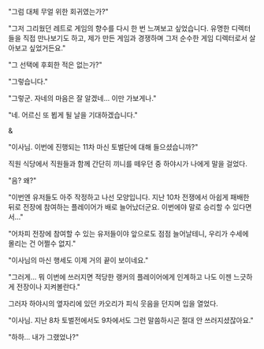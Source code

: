 "그럼 대체 무얼 위한 회귀였는가?" 

"그저 그리웠던 레트로 게임의 향수를 다시 한 번 느껴보고 싶었습니다. 유명한 디렉터들을 직접 만나보기도 하고, 제가 만든 게임과 경쟁하며 그저 순수한 게임 디렉터로서 살아보고 싶었거든요." 

"그 선택에 후회한 적은 없는가?" 

"그렇습니다." 

"그렇군. 자네의 마음은 잘 알겠네... 이만 가보게나." 

"네. 어르신 또 뵙게 될 날을 기대하겠습니다." 

& 

"이사님. 이번에 진행되는 11차 마신 토벌단에 대해 들으셨습니까?" 

직원 식당에서 직원들과 함께 간단히 끼니를 떼우던 중 하야시가 나에게 말을 걸었다. 

"음? 왜?" 

"이번엔 유저들도 아주 작정하고 나선 모양입니다. 지난 10차 전쟁에서 아쉽게 패배한 뒤로 전장에 참여하는 플레이어가 배로 늘어났더군요. 이번에야 말로 승리할 수 있다면서..." 

"어차피 전장에 참여할 수 있는 유저들이야 앞으로도 점점 늘어날테니, 우리가 수세에 몰리는 건 어쩔수 없지." 

"이사님의 마신 행세도 이제 거의 끝이 보이네요." 

"그러게... 뭐 이번에 쓰러지면 적당한 랭커의 플레이어에게 인계하고 나도 이젠 느긋하게 전장이나 지켜볼란다." 

그러자 하야시의 옆자리에 있던 카오리가 피식 웃음을 던지며 입을 열었다. 

"이사님. 지난 8차 토벌전에서도 9차에서도 그런 말씀하시곤 절대 안 쓰러지셨잖아요." 

"하하... 내가 그랬었나?" 